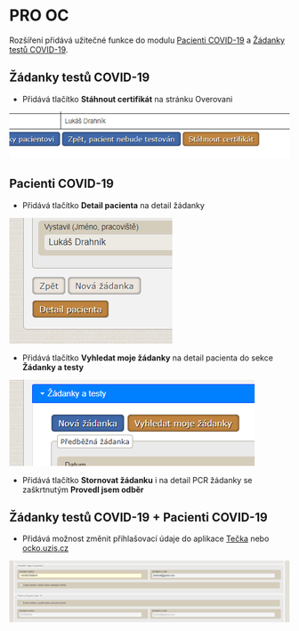 # PRO OC

Rozšíření přidává užitečné funkce do modulu [Pacienti COVID-19](https://ereg.ksrzis.cz/Registr/CUDZadanky/VyhledaniPacienta) a [Žádanky testů COVID-19](https://eregpublicsecure.ksrzis.cz/Registr/CUD/Overeni).


## Žádanky testů COVID-19

- Přidává tlačítko **Stáhnout certifikát** na stránku Overovani

![Preview](preview/tlacitko_stahnout_certifikat.PNG)

## Pacienti COVID-19

- Přidává tlačítko **Detail pacienta** na detail žádanky

![Preview](preview/tlaciko_detail_pacienta.PNG)

- Přidává tlačítko **Vyhledat moje žádanky** na detail pacienta do sekce **Žádanky a testy**

![Preview](preview/tlacitko_vyhledat_moje_zadanky.PNG)

- Přidává tlačítko **Stornovat žádanku** i na detail PCR žádanky se zaškrtnutým **Provedl jsem odběr**

## Žádanky testů COVID-19 + Pacienti COVID-19

- Přidává možnost změnit přihlašovací údaje do aplikace [Tečka](https://ockodoc.mzcr.cz/napoveda/tecka/cz/) nebo [ocko.uzis.cz](https://ocko.uzis.cz/)

![Preview](preview/moznost_ulozit_prihlasovaci_udaje_na_zadance.PNG)
